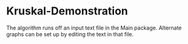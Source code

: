 # Kruskal-Demonstration
The algorithm runs off an input text file in the Main package. Alternate graphs can be set up by editing the text in that file. 

